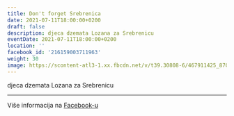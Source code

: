 ```yaml
---
title: Don't forget Srebrenica
date: 2021-07-11T18:00:00+0200
draft: false
description: djeca dzemata Lozana za Srebrenicu
eventDate: 2021-07-11T18:00:00+0200
location: ''
facebook_id: '216159003711963'
weight: 30
image: https://scontent-atl3-1.xx.fbcdn.net/v/t39.30808-6/467911425_8702124949883247_8451066247417132989_n.jpg?_nc_cat=103&ccb=1-7&_nc_sid=9e60e4&_nc_ohc=6yEuj3604zwQ7kNvwHkdOPF&_nc_oc=AdnXqJKx7hFeKSIo1mNISLNqBKkx3-U_mbBtndPOrZ6wBUjk9dFBAVUMJJVzjvZdC1o&_nc_zt=23&_nc_ht=scontent-atl3-1.xx&edm=ABTKTjYEAAAA&_nc_gid=B6NjQy9hy1Rq6uqoKLGNhw&oh=00_AfeqhnvnbDMmwq_cBVTpRdqyECJYEVTT8Vv1jmo5xkfmXg&oe=68EF7E19
---
```


djeca dzemata Lozana za Srebrenicu

---

Više informacija na [Facebook-u](https://facebook.com/events/216159003711963)